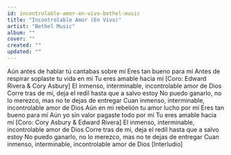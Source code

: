 ```yaml
---
id: incontrolable-amor-en-vivo-bethel-music
title: "Incontrolable Amor (En Vivo)"
artist: "Bethel Music"
album: ""
cover: ""
created: ""
updated: ""
---
```


Aún antes de hablar tú cantabas sobre mí
Eres tan bueno para mí
Antes de respirar soplaste tu vida en mi
Tu eres amable hacia mí
[Coro: Edward Rivera & Cory Asbury]
El inmenso, interminable, incontrolable amor de Dios
Corre tras de mi, deja el redil hasta que a salvo estoy
No puedo ganarlo, no lo merezco, mas no te dejas de entregar
Cuan inmenso, interminable, incontrolable amor de Dios
Aún en mi rebelión tu amor lucho por mí
Eres tan bueno para mí
Aún yo sin valor pagaste todo por mi
Tu eres amable hacia mí
[Coro: Cory Asbury & Edward Rivera]
El inmenso, interminable, incontrolable amor de Dios
Corre tras de mi, deja el redil hasta que a salvo estoy
No puedo ganarlo, no lo merezco, mas no te dejas de entregar
Cuan inmenso, interminable, incontrolable amor de Dios
[Interludio]